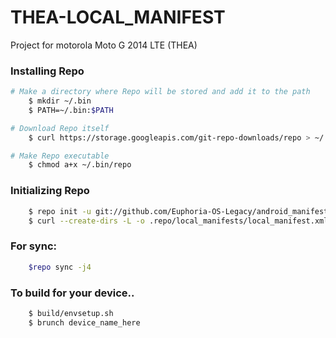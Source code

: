THEA-LOCAL_MANIFEST
========================
Project for motorola Moto G 2014 LTE (THEA)

### Installing Repo ###
```bash
# Make a directory where Repo will be stored and add it to the path
    $ mkdir ~/.bin
    $ PATH=~/.bin:$PATH

# Download Repo itself
    $ curl https://storage.googleapis.com/git-repo-downloads/repo > ~/.bin/repo

# Make Repo executable
    $ chmod a+x ~/.bin/repo
```

### Initializing Repo ###
```bash
    $ repo init -u git://github.com/Euphoria-OS-Legacy/android_manifest.git -b lollipop-5.1
    $ curl --create-dirs -L -o .repo/local_manifests/local_manifest.xml -O -L https://raw.githubusercontent.com/RolanDroid/local_manifest/Euphoria-OS/local_manifest.xml
```
### For sync: ###
```bash
    $repo sync -j4
```
### To build for your device.. ###
```bash
    $ build/envsetup.sh
    $ brunch device_name_here
```


